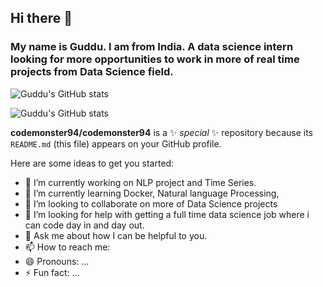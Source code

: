 ## Hi there 👋
### My name is Guddu. I am from India. A data science intern looking for more opportunities to work in more of real time projects from Data Science field.

![Guddu's GitHub stats](https://github-readme-stats.vercel.app/api?username=codemonster94&show_icons=true&theme=radical)


 ![Guddu's GitHub stats](https://github-readme-stats.vercel.app/api?username=codemonster94&hide=contribs,prs)



**codemonster94/codemonster94** is a ✨ _special_ ✨ repository because its `README.md` (this file) appears on your GitHub profile.

Here are some ideas to get you started:

- 🔭 I’m currently working on NLP project and Time Series.
- 🌱 I’m currently learning Docker, Natural language Processing, 
- 👯 I’m looking to collaborate on more of Data Science projects
- 🤔 I’m looking for help with getting a full time data science job where i can code day in and day out.
- 💬 Ask me about how I can be helpful to you.
- 📫 How to reach me: 
- 😄 Pronouns: ...
- ⚡ Fun fact: ...



